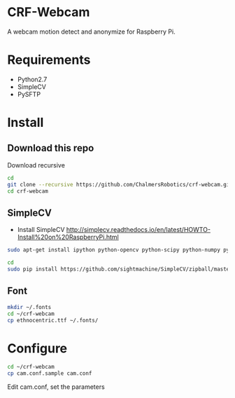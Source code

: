 # CRF-Webcam
A webcam motion detect and anonymize for Raspberry Pi.

# Requirements
* Python2.7
* SimpleCV
* PySFTP


# Install
## Download this repo
Download recursive
```bash
cd
git clone --recursive https://github.com/ChalmersRobotics/crf-webcam.git
cd crf-webcam
```

## SimpleCV
* Install SimpleCV http://simplecv.readthedocs.io/en/latest/HOWTO-Install%20on%20RaspberryPi.html
```bash
sudo apt-get install ipython python-opencv python-scipy python-numpy python-setuptools python-pip
```

```bash
cd
sudo pip install https://github.com/sightmachine/SimpleCV/zipball/master
```

## Font
```bash
mkdir ~/.fonts
cd ~/crf-webcam
cp ethnocentric.ttf ~/.fonts/
```


# Configure
```bash
cd ~/crf-webcam
cp cam.conf.sample cam.conf
```
Edit cam.conf, set the parameters

